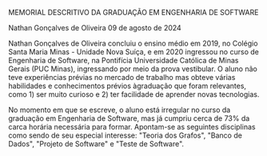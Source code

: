 MEMORIAL DESCRITIVO DA GRADUAÇÃO EM ENGENHARIA DE SOFTWARE

Nathan Gonçalves de Oliveira
09 de agosto de 2024

Nathan Gonçalves de Oliveira concluiu o ensino médio em 2019, no Colégio Santa Maria Minas - Unidade Nova Suíça, e em 2020 ingressou no curso de Engenharia de Software, na Pontifícia Universidade Católica de Minas Gerais (PUC Minas), ingressando por meio da prova vestibular. O aluno não teve experiências prévias no mercado de trabalho mas obteve várias habilidades e conhecimentos prévios àgraduação que foram relevantes, como 1) ser muito curioso e 2) ter facilidade de aprender novas tecnologias.

No momento em que se escreve, o aluno está irregular no curso da graduação em Engenharia de Software, mas já cumpriu cerca de 73% da carca horária necessária para formar. Apontam-se as seguintes disciplinas como sendo de seu especial interesse: "Teoria dos Grafos", "Banco de Dados", "Projeto de Software" e "Teste de Software".




